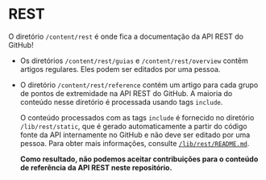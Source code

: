 # REST

O diretório `/content/rest` é onde fica a documentação da API REST do GitHub!

* Os diretórios `/content/rest/guias` e `/content/rest/overview` contêm artigos regulares. Eles podem ser editados por uma pessoa.
* O diretório `/content/rest/reference` contém um artigo para cada grupo de pontos de extremidade na API REST do GitHub. A maioria do conteúdo nesse diretório é processada usando tags `include`.

  O conteúdo processados com as tags `include` é fornecido no diretório `/lib/rest/static`, que é gerado automaticamente a partir do código fonte da API internamente no GitHub e não deve ser editado por uma pessoa. Para obter mais informações, consulte [`/lib/rest/README.md`](/lib/rest/README.md).

  **Como resultado, não podemos aceitar contribuições para o conteúdo de referência da API REST neste repositório.**
